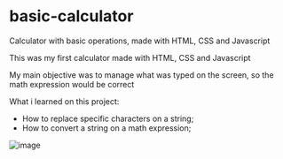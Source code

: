 # basic-calculator
Calculator with basic operations, made with HTML, CSS and Javascript

This was my first calculator made with HTML, CSS and Javascript

My main objective was to manage what was typed on the screen,
so the math expression would be correct

What i learned on this project:
- How to replace specific characters on a string;
- How to convert a string on a math expression;

![image](https://user-images.githubusercontent.com/99913525/169884801-a8c5268e-20d4-4d7c-b935-2241f2871a69.png)
